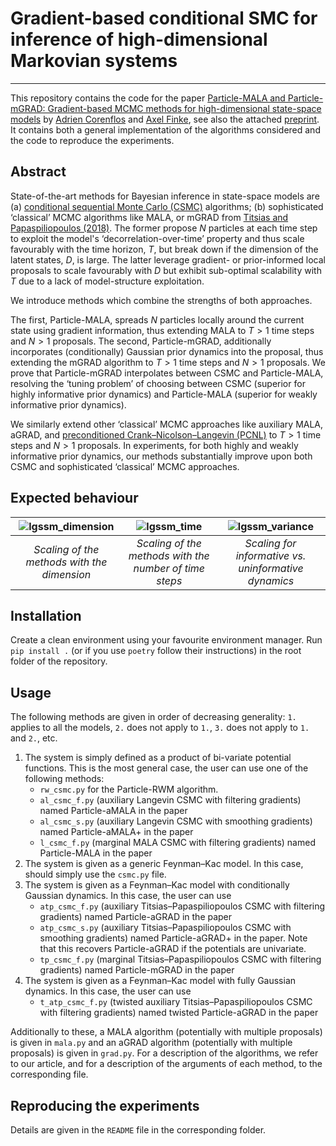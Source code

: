 # Gradient-based conditional SMC for inference of high-dimensional Markovian systems
-----------------
This repository contains the code for the paper [Particle-MALA and Particle-mGRAD: Gradient-based MCMC methods for high-dimensional state-space models](https://arxiv.org/abs/2401.14868) by [Adrien Corenflos](https://adriencorenflos.github.io/) and [Axel Finke](https://www.lboro.ac.uk/departments/maths/staff/axel-finke/), see also the attached [preprint](https://github.com/AdrienCorenflos/particle_mala/blob/main/preprint.pdf).
It contains both a general implementation of the algorithms considered and the code to reproduce the experiments.

## Abstract

State-of-the-art methods for Bayesian inference in state-space models are (a) [conditional sequential Monte Carlo (CSMC)](https://rss.onlinelibrary.wiley.com/doi/full/10.1111/j.1467-9868.2009.00736.x) algorithms; (b) sophisticated ‘classical’ MCMC algorithms like MALA, or mGRAD from [Titsias and Papaspiliopoulos (2018)](https://rss.onlinelibrary.wiley.com/doi/abs/10.1111/rssb.12269). 
The former propose $N$ particles at each time step to exploit the model's ‘decorrelation-over-time’ property and thus scale favourably with the time horizon, $T$, but break down if the dimension of the latent states, $D$, is large. 
The latter leverage gradient- or prior-informed local proposals to scale favourably with $D$ but exhibit sub-optimal scalability with $T$ due to a lack of model-structure exploitation. 

We introduce methods which combine the strengths of both approaches. 

The first, Particle-MALA, spreads $N$ particles locally around the current state using gradient information, thus extending MALA to $T > 1$ time steps and $N > 1$ proposals. The second, Particle-mGRAD, additionally incorporates (conditionally) Gaussian prior dynamics into the proposal, thus extending the mGRAD algorithm to $T > 1$ time steps and $N > 1$ proposals. We prove that Particle-mGRAD interpolates between CSMC and Particle-MALA, resolving the ‘tuning problem’ of choosing between CSMC (superior for highly informative prior dynamics) and Particle-MALA (superior for weakly informative prior dynamics). 

We similarly extend other ‘classical’ MCMC approaches like auxiliary MALA, aGRAD, and [preconditioned Crank–Nicolson–Langevin (PCNL)](https://projecteuclid.org/journals/statistical-science/volume-28/issue-3/MCMC-Methods-for-Functions--Modifying-Old-Algorithms-to-Make/10.1214/13-STS421.full) to $T > 1$ time steps and $N > 1$ proposals. 
In experiments, for both highly and weakly informative prior dynamics, our methods substantially improve upon both CSMC and sophisticated ‘classical’ MCMC approaches.

## Expected behaviour
|  ![lgssm_dimension](https://github.com/AdrienCorenflos/particle_mala/assets/19948263/5980e1ae-16b8-4857-8fdf-9643255216fc) | ![lgssm_time](https://github.com/AdrienCorenflos/particle_mala/assets/19948263/b4336faf-4c82-44b6-9ffb-f8cfc44a8f92) | ![lgssm_variance](https://github.com/AdrienCorenflos/particle_mala/assets/19948263/111ff857-0c6d-4d1f-aba0-d405e1ac620c) |
| :--: | :--: | :--: | 
| *Scaling of the methods with the dimension* | *Scaling of the methods with the number of time steps* | *Scaling for informative vs. uninformative dynamics* |

## Installation
Create a clean environment using your favourite environment manager.
Run `pip install .` (or if you use `poetry` follow their instructions) in the root folder of the repository.

## Usage

The following methods are given in order of decreasing generality: `1.` applies to all the models, `2.` does not apply to `1.`, `3.` does not apply to `1.` and `2.`, etc.
1. The system is simply defined as a product of bi-variate potential functions. This is the most general case, the user can use one of the following methods:
    - `rw_csmc.py` for the Particle-RWM algorithm.
    - `al_csmc_f.py` (auxiliary Langevin CSMC with filtering gradients) named Particle-aMALA in the paper
    - `al_csmc_s.py` (auxiliary Langevin CSMC with smoothing gradients) named Particle-aMALA+ in the paper
    - `l_csmc_f.py` (marginal MALA CSMC with filtering gradients) named Particle-MALA in the paper
2. The system is given as a generic Feynman–Kac model. In this case, should simply use the `csmc.py` file.
3. The system is given as a Feynman–Kac model with conditionally Gaussian dynamics. In this case, the user can use
    - `atp_csmc_f.py` (auxiliary Titsias–Papaspiliopoulos CSMC with filtering gradients) named Particle-aGRAD in the paper
    - `atp_csmc_s.py` (auxiliary Titsias–Papaspiliopoulos CSMC with smoothing gradients) named Particle-aGRAD+ in the paper. Note that this recovers Particle-aGRAD if the potentials are univariate.
    - `tp_csmc_f.py` (marginal Titsias–Papaspiliopoulos CSMC with filtering gradients) named Particle-mGRAD in the paper
4. The system is given as a Feynman–Kac model with fully Gaussian dynamics. In this case, the user can use
    - `t_atp_csmc_f.py` (twisted auxiliary Titsias–Papaspiliopoulos CSMC with filtering gradients) named twisted Particle-aGRAD in the paper

Additionally to these, a MALA algorithm (potentially with multiple proposals) is given in `mala.py` and an aGRAD algorithm (potentially with multiple proposals) is given in `grad.py`.
For a description of the algorithms, we refer to our article, and for a description of the arguments of each method, to the corresponding file.

## Reproducing the experiments
Details are given in the `README` file in the corresponding folder.
